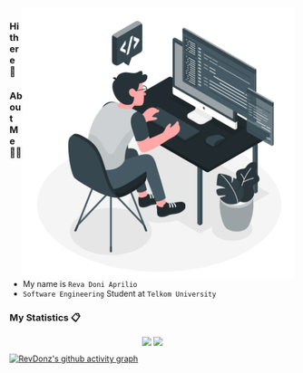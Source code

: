 <img align="right" src="images/hero.svg" width="480px">

### Hi there 👋

<!-- <img align="right" src="images/hero.png" /> -->

### About Me 👨‍🦱
- My name is `Reva Doni Aprilio`
- `Software Engineering` Student at `Telkom University`

### My Statistics 📋
<p align="center">
    <img align="center" src="https://github-readme-stats.vercel.app/api?username=revdonz&show_icons=true&theme=nord&hide_border=true" />
    <img align="center" src="https://github-readme-streak-stats.herokuapp.com/?user=revdonz&theme=nord&hide_border=true" />
  
  [![RevDonz's github activity graph](https://activity-graph.herokuapp.com/graph?username=revdonz&theme=nord&hide_border=true)](https://github.com/revdonz/github-readme-activity-graph)
</p>

<!--
**RevDonz/RevDonz** is a ✨ _special_ ✨ repository because its `README.md` (this file) appears on your GitHub profile.

Here are some ideas to get you started:

- 🔭 I’m currently working on ...
- 🌱 I’m currently learning ...
- 👯 I’m looking to collaborate on ...
- 🤔 I’m looking for help with ...
- 💬 Ask me about ...
- 📫 How to reach me: ...
- 😄 Pronouns: ...
- ⚡ Fun fact: ...
-->
